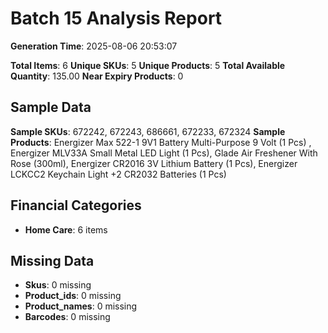 # Batch 15 Analysis Report

**Generation Time**: 2025-08-06 20:53:07

**Total Items**: 6
**Unique SKUs**: 5
**Unique Products**: 5
**Total Available Quantity**: 135.00
**Near Expiry Products**: 0

## Sample Data
**Sample SKUs**: 672242, 672243, 686661, 672233, 672324
**Sample Products**: Energizer Max 522-1 9V1 Battery Multi-Purpose 9 Volt (1 Pcs) , Energizer MLV33A Small Metal LED Light (1 Pcs), Glade Air Freshener With Rose (300ml), Energizer CR2016 3V Lithium Battery (1 Pcs), Energizer LCKCC2 Keychain Light +2 CR2032 Batteries (1 Pcs)

## Financial Categories
- **Home Care**: 6 items

## Missing Data
- **Skus**: 0 missing
- **Product_ids**: 0 missing
- **Product_names**: 0 missing
- **Barcodes**: 0 missing

